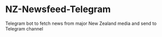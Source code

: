 # NZ-Newsfeed-Telegram
Telegram bot to fetch news from major New Zealand media and send to Telegram channel
